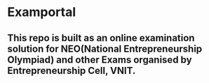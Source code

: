 # Examportal
## This repo is built as an online examination solution for NEO(National Entrepreneurship Olympiad) and other Exams organised by Entrepreneurship Cell, VNIT.
